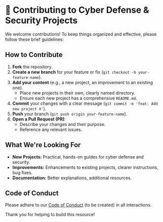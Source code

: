 # 🤝 Contributing to Cyber Defense & Security Projects

We welcome contributions! To keep things organized and effective, please follow these brief guidelines:

## How to Contribute

1.  **Fork** the repository.
2.  **Create a new branch** for your feature or fix (`git checkout -b your-feature-name`).
3.  **Add your content** (e.g., a new project, an improvement to an existing one).
    *   Place new projects in their own, clearly named directory.
    *   Ensure each new project has a comprehensive `README.md`.
4.  **Commit** your changes with a clear message (`git commit -m 'feat: Add new project X'`).
5.  **Push** your branch (`git push origin your-feature-name`).
6.  **Open a Pull Request (PR)**:
    *   Describe your changes and their purpose.
    *   Reference any relevant issues.

## What We're Looking For

*   **New Projects:** Practical, hands-on guides for cyber defense and security.
*   **Improvements:** Enhancements to existing projects, clearer instructions, bug fixes.
*   **Documentation:** Better explanations, additional resources.

## Code of Conduct

Please adhere to our [Code of Conduct](CODE_OF_CONDUCT.md) (to be created) in all interactions.

Thank you for helping to build this resource!
